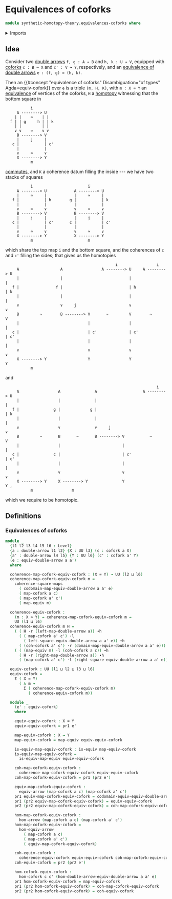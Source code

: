 # Equivalences of coforks

```agda
module synthetic-homotopy-theory.equivalences-coforks where
```

<details><summary>Imports</summary>

```agda
open import foundation.commuting-squares-of-maps
open import foundation.dependent-pair-types
open import foundation.double-arrows
open import foundation.equivalences
open import foundation.equivalences-arrows
open import foundation.equivalences-double-arrows
open import foundation.homotopies
open import foundation.morphisms-arrows
open import foundation.universe-levels
open import foundation.whiskering-homotopies-composition

open import synthetic-homotopy-theory.coforks
open import synthetic-homotopy-theory.morphisms-coforks
```

</details>

## Idea

Consider two [double arrows](foundation.double-arrows.md) `f, g : A → B` and
`h, k : U → V`, equipped with [coforks](synthetic-homotopy-theory.coforks.md)
`c : B → X` and `c' : V → Y`, respectively, and an
[equivalence of double arrows](foundation.equivalences-double-arrows.md)
`e : (f, g) ≃ (h, k)`.

Then an
{{#concept "equivalence of coforks" Disambiguation="of types" Agda=equiv-cofork}}
over `e` is a triple `(m, H, K)`, with `m : X ≃ Y` an
[equivalence](foundation-core.equivalences.md) of vertices of the coforks, `H` a
[homotopy](foundation-core.homotopies.md) witnessing that the bottom square in

```text
           i
     A --------> U
    | |    ≃    | |
  f | | g     h | | k
    | |         | |
    ∨ ∨    ≃    ∨ ∨
     B --------> V
     |     j     |
   c |           | c'
     |           |
     ∨     ≃     ∨
     X --------> Y
           m
```

[commutes](foundation-core.commuting-squares-of-maps.md), and `K` a coherence
datum filling the inside --- we have two stacks of squares

```text
           i                        i
     A --------> U            A --------> U
     |     ≃     |            |     ≃     |
   f |           | h        g |           | k
     |           |            |           |
     ∨     ≃     ∨            ∨     ≃     ∨
     B --------> V            B --------> V
     |     j     |            |     j     |
   c |           | c'       c |           | c'
     |           |            |           |
     ∨     ≃     ∨            ∨     ≃     ∨
     X --------> Y            X --------> Y
           m                        m
```

which share the top map `i` and the bottom square, and the coherences of `c` and
`c'` filling the sides; that gives us the homotopies

```text
                                                i                 i
     A                  A                 A --------> U     A --------> U
     |                  |                             |                 |
   f |                f |                             | h               | k
     |                  |                             |                 |
     ∨                  ∨     j                       ∨                 ∨
     B         ~        B --------> V       ~         V        ~        V
     |                              |                 |                 |
   c |                              | c'              | c'              | c'
     |                              |                 |                 |
     ∨                              ∨                 ∨                 ∨
     X --------> Y                  Y                 Y                 Y
           m
```

and

```text
                                                                  i
     A                 A               A                    A --------> U
     |                 |               |                                |
   f |               g |             g |                                | k
     |                 |               |                                |
     ∨                 ∨               ∨     j                          ∨
     B         ~       B       ~       B --------> V           ~        V
     |                 |                           |                    |
   c |               c |                           | c'                 | c'
     |                 |                           |                    |
     ∨                 ∨                           ∨                    ∨
     X --------> Y     X --------> Y               Y                    Y ,
           m                 m
```

which we require to be homotopic.

## Definitions

### Equivalences of coforks

```agda
module _
  {l1 l2 l3 l4 l5 l6 : Level}
  {a : double-arrow l1 l2} {X : UU l3} (c : cofork a X)
  {a' : double-arrow l4 l5} {Y : UU l6} (c' : cofork a' Y)
  (e : equiv-double-arrow a a')
  where

  coherence-map-cofork-equiv-cofork : (X ≃ Y) → UU (l2 ⊔ l6)
  coherence-map-cofork-equiv-cofork m =
    coherence-square-maps
      ( codomain-map-equiv-double-arrow a a' e)
      ( map-cofork a c)
      ( map-cofork a' c')
      ( map-equiv m)

  coherence-equiv-cofork :
    (m : X ≃ Y) → coherence-map-cofork-equiv-cofork m →
    UU (l1 ⊔ l6)
  coherence-equiv-cofork m H =
    ( ( H ·r (left-map-double-arrow a)) ∙h
      ( ( map-cofork a' c') ·l
        ( left-square-equiv-double-arrow a a' e)) ∙h
      ( (coh-cofork a' c') ·r (domain-map-equiv-double-arrow a a' e))) ~
    ( ( (map-equiv m) ·l (coh-cofork a c)) ∙h
      ( H ·r (right-map-double-arrow a)) ∙h
      ( (map-cofork a' c') ·l (right-square-equiv-double-arrow a a' e)))

  equiv-cofork : UU (l1 ⊔ l2 ⊔ l3 ⊔ l6)
  equiv-cofork =
    Σ ( X ≃ Y)
      ( λ m →
        Σ ( coherence-map-cofork-equiv-cofork m)
          ( coherence-equiv-cofork m))

  module _
    (e' : equiv-cofork)
    where

    equiv-equiv-cofork : X ≃ Y
    equiv-equiv-cofork = pr1 e'

    map-equiv-cofork : X → Y
    map-equiv-cofork = map-equiv equiv-equiv-cofork

    is-equiv-map-equiv-cofork : is-equiv map-equiv-cofork
    is-equiv-map-equiv-cofork =
      is-equiv-map-equiv equiv-equiv-cofork

    coh-map-cofork-equiv-cofork :
      coherence-map-cofork-equiv-cofork equiv-equiv-cofork
    coh-map-cofork-equiv-cofork = pr1 (pr2 e')

    equiv-map-cofork-equiv-cofork :
      equiv-arrow (map-cofork a c) (map-cofork a' c')
    pr1 equiv-map-cofork-equiv-cofork = codomain-equiv-equiv-double-arrow a a' e
    pr1 (pr2 equiv-map-cofork-equiv-cofork) = equiv-equiv-cofork
    pr2 (pr2 equiv-map-cofork-equiv-cofork) = coh-map-cofork-equiv-cofork

    hom-map-cofork-equiv-cofork :
      hom-arrow (map-cofork a c) (map-cofork a' c')
    hom-map-cofork-equiv-cofork =
      hom-equiv-arrow
        ( map-cofork a c)
        ( map-cofork a' c')
        ( equiv-map-cofork-equiv-cofork)

    coh-equiv-cofork :
      coherence-equiv-cofork equiv-equiv-cofork coh-map-cofork-equiv-cofork
    coh-equiv-cofork = pr2 (pr2 e')

    hom-cofork-equiv-cofork :
      hom-cofork c c' (hom-double-arrow-equiv-double-arrow a a' e)
    pr1 hom-cofork-equiv-cofork = map-equiv-cofork
    pr1 (pr2 hom-cofork-equiv-cofork) = coh-map-cofork-equiv-cofork
    pr2 (pr2 hom-cofork-equiv-cofork) = coh-equiv-cofork
```
